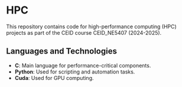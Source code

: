 # HPC

This repository contains code for high-performance computing (HPC) projects as part of the CEID course CEID_NE5407 (2024-2025).

## Languages and Technologies

- **C**: Main language for performance-critical components.
- **Python**: Used for scripting and automation tasks.
- **Cuda**: Used for GPU computing.

<!--
```sh
git clone https://github.com/paflou/hpc.git
```

# Set 1 - MPI and OpenMP

## Question 1: Hybrid Programming Model and Parallel I/O
This directory contains several MPI and OpenMP implementations for various parallel computing tasks.


### MPI_Exscan_pt2pt.c
    A **point-to-point** communication version of the parallel prefix sum (exclusive scan) using MPI.

### MPI_Exscan_omp.c
    A **parallel** prefix sum (exclusive scan) using **MPI and OpenMP**.

### MPI_Exscan_omp_io.c
    Extends the MPI_Exscan_omp.c example to **include I/O operations**, writing results to a binary file.

### MPI_Exscan_omp_io_compressed.c
    Further extends the MPI_Exscan_omp_io.c example by adding **data compression** before writing to the binary file.


##
## Question 2: Parallel Parametric Search in Machine Learning
    This directory contains various implementations for training and evaluating a neural network model using different parallel processing techniques.

### gs.py
    Uses a grid search method to train an MLP classifier on a synthetic dataset and evaluates its accuracy. It runs sequentially without parallel processing.

### q2a.py
    Parallelizes the grid search using Python's multiprocessing.Pool. It distributes the parameter combinations across multiple processes to speed up the training and evaluation.

### q2b.py
    Uses mpi4py.futures.MPICommExecutor to parallelize the grid search across multiple MPI processes. It maps the evaluation function over the parameter grid using MPI for parallel execution.

### q2c.py
    Employs a master-worker model using MPI to parallelize the grid search. The master process distributes the tasks to worker processes, which perform the training and evaluation.
--->


